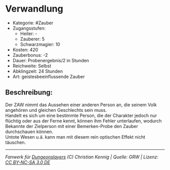 # Verwandlung  
- Kategorie: #Zauber  
- Zugangsstufen:  
  - Heiler: -  
  - Zauberer: 5  
  - Schwarzmagier: 10  
- Kosten: 420  
- Zauberbonus: -2  
- Dauer: Probenergebnis/2 in Stunden  
- Reichweite: Selbst  
- Abklingzeit: 24 Stunden  
- Art: geistesbeeinflussende Zauber     

## Beschreibung:
Der ZAW nimmt das Aussehen einer anderen Person an, die seinem Volk angehören und gleichen Geschlechts sein muss.<br>Handelt es sich um eine bestimmte Person, die der Charakter jedoch nur flüchtig oder aus der Ferne kennt, können ihm Fehler unterlaufen, wodurch Bekannte der Zielperson mit einer Bemerken-Probe den Zauber durchschauen können.<br>Untote Wesen u.ä. kann man mit diesem rein optischen Effekt nicht täuschen.


___
*Fanwerk für [Dungeonslayers](https://www.dungeonslayers.net/) (C) Christian Kennig | Quelle: GRW | Lizenz: [CC BY-NC-SA 3.0 DE](https://creativecommons.org/licenses/by-nc-sa/3.0/de/)*